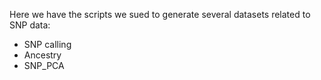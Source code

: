 Here we  have the scripts we sued to generate several datasets related to SNP data:
- SNP calling
- Ancestry
- SNP_PCA
